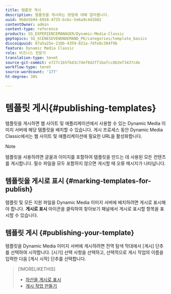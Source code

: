 ```yaml
---
title: 템플릿 게시
description: 템플릿을 게시하는 방법에 대해 알아봅니다.
uuid: 9b8e5b94-6958-4725-bcbc-5e6a9c4d1b02
contentOwner: admin
content-type: reference
products: SG_EXPERIENCEMANAGER/Dynamic-Media-Classic
geptopics: SG_SCENESEVENONDEMAND_PK/categories/template_basics
discoiquuid: 87a5a25e-210b-4359-821a-7dfe8c304f9b
feature: Dynamic Media Classic
role: 비즈니스 전문가
translation-type: tm+mt
source-git-commit: e727c1b5fb43c7def842ff1bafcc8b3ef3437cde
workflow-type: tm+mt
source-wordcount: '177'
ht-degree: 38%

---
```



# 템플릿 게시{#publishing-templates}

템플릿을 게시하면 웹 사이트 및 애플리케이션에서 사용할 수 있는 Dynamic Media 이미지 서버에 해당 템플릿을 배치할 수 있습니다. 게시 프로세스 동안 Dynamic Media Classic에서는 웹 사이트 및 애플리케이션에 필요한 URL을 활성화합니다.

>[!NOTE]
>
>템플릿을 사용하려면 글꼴과 이미지를 포함하여 템플릿을 만드는 데 사용된 모든 컨텐츠를 게시합니다. 필수 파일을 모두 포함하지 않으면 게시할 때 오류 메시지가 나타납니다.

## 템플릿을 게시로 표시 {#marking-templates-for-publish}

템플릿 및 모든 지원 파일을 Dynamic Media 이미지 서버에 배치하려면 게시로 표시해야 합니다. **게시로 표시** 아이콘을 클릭하여 찾아보기 패널에서 게시로 표시할 항목을 표시할 수 있습니다.

## 템플릿 게시 {#publishing-your-template}

템플릿을 Dynamic Media 이미지 서버에 게시하려면 전역 탐색 막대에서 [게시] 단추를 선택하여 시작합니다. [시기] 선택 사항을 선택하고, 선택적으로 게시 작업의 이름을 입력한 다음 [게시 시작] 단추를 선택합니다.

>[!MORELIKETHIS]
>
>* [자산을 게시로 표시](publishing-files.md#publish_after_uploading)
>* [게시 작업 만들기](publishing-files.md#creating_a_publish_job)


